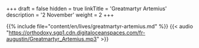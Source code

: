+++
draft = false
hidden = true
linkTitle = 'Greatmartyr Artemius'
description = '2 November'
weight = 2
+++

{{% include file="content/en/lives/greatmartyr-artemius.md" %}}
{{< audio "https://orthodoxy.sgp1.cdn.digitaloceanspaces.com/fr-augustin/Greatmartyr_Artemius.mp3" >}}

